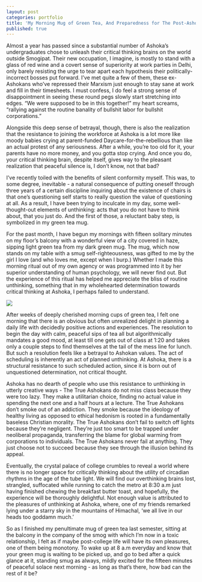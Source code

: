 ```yaml
---
layout: post
categories: portfolio
title: 'My Morning Mug of Green Tea, And Preparedness for The Post-Ashokan Life'
published: true
---
```


Almost a year has passed since a substantial number of Ashoka’s undergraduates chose to unleash their critical thinking brains on the world outside Smogipat. Their new occupation, I imagine, is mostly to stand with a glass of red wine and a covert sense of superiority at work parties in Delhi, only barely resisting the urge to tear apart each hypothesis their politically-incorrect bosses put forward. I’ve met quite a few of them, these ex-Ashokans who’ve repressed their Marxism just enough to stay sane at work and fill in their timesheets. I must confess, I do feel a strong sense of disappointment in seeing these round pegs slowly start stretching into edges. “We were supposed to be in this together!” my heart screams, “rallying against the routine banality of bullshit labor for bullshit corporations.” 

Alongside this deep sense of betrayal, though, there is also the realization that the resistance to joining the workforce at Ashoka is a lot more like moody babies crying at parent-funded Daycare-for-the-rebellious than like an actual protest of any seriousness. After a while, you’re too old for it, your parents have no more money, and you gotta stop crying. And once you do, your critical thinking brain, despite itself, gives way to the pleasant realization that peaceful silence is, I don’t know, not that bad?

I’ve recently toiled with the benefits of silent conformity myself. This was, to some degree, inevitable - a natural consequence of putting oneself through three years of a certain discipline inquiring about the existence of chairs is that one’s questioning self starts to really question the value of questioning at all. As a result, I have been trying to inculcate in my day, some well-thought-out elements of unthinking: acts that you do not have to think about, that you just do. And the first of those, a reluctant baby step, is symbolized in my green tea mug. 

For the past month, I have begun my mornings with fifteen solitary minutes on my floor’s balcony with a wonderful view of a city covered in haze, sipping light green tea from my dark green mug. The mug, which now stands on my table with a smug self-righteousness, was gifted to me by the girl I love (and who loves me, except when I burp.) Whether I made this morning ritual out of my own agency or was programmed into it by her superior understanding of human psychology, we will never find out. But the experience of this ritual has helped me appreciate the bliss of routine unthinking, something that in my wholehearted determination towards critical thinking at Ashoka, I perhaps failed to understand.

![]({{site.baseurl}}/images/greentea.jpeg) 

After weeks of deeply cherished morning cups of green tea, I felt one morning that there is an obvious but often unrealized delight in planning a daily life with decidedly positive actions and experiences. The resolution to begin the day with calm, peaceful sips of tea all but algorithmically mandates a good mood, at least till one gets out of class at 1:20 and takes only a couple steps to find themselves at the tail of the mess line for lunch. But such a resolution feels like a betrayal to Ashokan values. The act of scheduling is inherently an act of planned unthinking. At Ashoka, there is a structural resistance to such scheduled action, since it is born out of unquestioned determination, not critical thought.

Ashoka has no dearth of people who use this resistance to unthinking in utterly creative ways - The True Ashokans do not miss class because they were too lazy. They make a utilitarian choice, finding no actual value in spending the next one and a half hours at a lecture. The True Ashokans don’t smoke out of an addiction. They smoke because the ideology of healthy living as opposed to ethical hedonism is rooted in a fundamentally baseless Christian morality. The True Ashokans don’t fail to switch off lights because they’re negligent. They’re just too smart to be trapped under neoliberal propaganda, transferring the blame for global warming from corporations to individuals. The True Ashokans never fail at anything. They just choose not to succeed because they see through the illusion behind its appeal. 

Eventually, the crystal palace of college crumbles to reveal a world where there is no longer space for critically thinking about the utility of circadian rhythms in the age of the tube light. We will find our overthinking brains lost, strangled, suffocated while running to catch the metro at 8:30 a.m just having finished chewing the breakfast butter toast, and hopefully, the experience will be thoroughly delightful. Not enough value is attributed to the pleasures of unthinking at Ashoka, where, one of my friends remarked lying under a starry sky in the mountains of Himachal, ‘we all live in our heads too goddamn much.’ 

So as I finished my penultimate mug of green tea last semester, sitting at the balcony in the company of the smog with which I’m now in a toxic relationship, I felt as if maybe post-college life will have its own pleasures, one of them being monotony. To wake up at 8 a.m everyday and know that your green mug is waiting to be picked up, and go to bed after a quick glance at it, standing smug as always, mildly excited for the fifteen minutes of peaceful solace next morning - as long as that’s there, how bad can the rest of it be?
